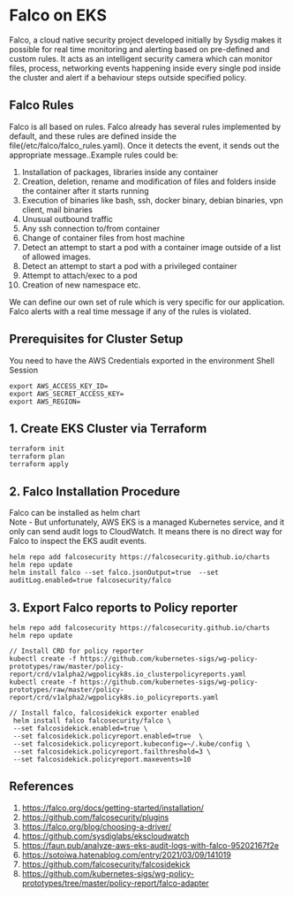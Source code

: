 # Falco on EKS
Falco, a cloud native security project developed initially by Sysdig makes it possible for real time monitoring and alerting based on pre-defined and custom rules. It acts as an intelligent security camera which can monitor files, process, networking events happening inside every single pod inside the cluster and alert if a behaviour steps outside specified policy.

## Falco Rules
Falco is all based on rules. Falco already has several rules implemented by default, and these rules are defined inside the file(/etc/falco/falco_rules.yaml). Once it detects the event, it sends out the appropriate message..Example rules could be:

1. Installation of packages, libraries inside any container
2. Creation, deletion, rename and modification of files and folders inside the container after it starts running
3. Execution of binaries like bash, ssh, docker binary, debian binaries, vpn client, mail binaries
4. Unusual outbound traffic
5. Any ssh connection to/from container
6. Change of container files from host machine
7.  Detect an attempt to start a pod with a container image outside of a list of allowed images.
8. Detect an attempt to start a pod with a privileged container
9. Attempt to attach/exec to a pod
10. Creation of new namespace etc.

We can define our own set of rule which is very specific for our application. Falco alerts with a real time message if any of the rules is violated.

## Prerequisites for Cluster Setup
You need to have the AWS Credentials exported in the environment Shell Session
```
export AWS_ACCESS_KEY_ID=
export AWS_SECRET_ACCESS_KEY=
export AWS_REGION=
```

## 1. Create EKS Cluster via Terraform
```
terraform init
terraform plan
terraform apply
```

## 2. Falco Installation Procedure
Falco can be installed as helm chart </br>
Note  - But unfortunately, AWS EKS is a managed Kubernetes service, and it only can send audit logs to CloudWatch. It means there is no direct way for Falco to inspect the EKS audit events.
```
helm repo add falcosecurity https://falcosecurity.github.io/charts
helm repo update
helm install falco --set falco.jsonOutput=true  --set auditLog.enabled=true falcosecurity/falco
```
## 3. Export Falco reports to Policy reporter
```
helm repo add falcosecurity https://falcosecurity.github.io/charts
helm repo update

// Install CRD for policy reporter 
kubectl create -f https://github.com/kubernetes-sigs/wg-policy-prototypes/raw/master/policy-report/crd/v1alpha2/wgpolicyk8s.io_clusterpolicyreports.yaml
kubectl create -f https://github.com/kubernetes-sigs/wg-policy-prototypes/raw/master/policy-report/crd/v1alpha2/wgpolicyk8s.io_policyreports.yaml

// Install falco, falcosidekick exporter enabled
 helm install falco falcosecurity/falco \
 --set falcosidekick.enabled=true \
 --set falcosidekick.policyreport.enabled=true  \
 --set falcosidekick.policyreport.kubeconfig=~/.kube/config \
 --set falcosidekick.policyreport.failthreshold=3 \
 --set falcosidekick.policyreport.maxevents=10 

```

## References
1. https://falco.org/docs/getting-started/installation/
2. https://github.com/falcosecurity/plugins
3. https://falco.org/blog/choosing-a-driver/
4. https://github.com/sysdiglabs/ekscloudwatch
5. https://faun.pub/analyze-aws-eks-audit-logs-with-falco-95202167f2e
6. https://sotoiwa.hatenablog.com/entry/2021/03/09/141019
7. https://github.com/falcosecurity/falcosidekick
8. https://github.com/kubernetes-sigs/wg-policy-prototypes/tree/master/policy-report/falco-adapter

